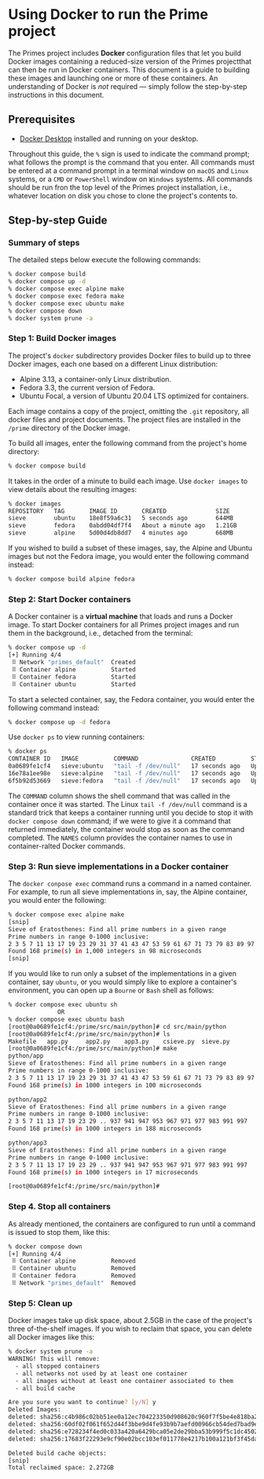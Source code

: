 # Using Docker to run the Prime project

The Primes project includes **Docker** configuration files that let you build Docker images containing a reduced-size version of the Primes projectthat can then be run in Docker containers. This document is a guide to building these images and launching one or more of these containers. An understanding of Docker is *not* required — simply follow the step-by-step instructions in this document.

## Prerequisites

- [Docker Desktop](https://www.docker.com/products/docker-desktop) installed and running on your desktop.

Throughout this guide, the `%` sign is used to indicate the command prompt; what follows the prompt is the command that you enter. All commands must be entered at a command prompt in a terminal window on `macOS` and `Linux` systems, or a `CMD` or `PowerShell` window on `Windows` systems. All commands should be run fron the top level of the Primes project installation, i.e., whatever location on disk you chose to clone the project's contents to.

## Step-by-step Guide

### Summary of steps

The detailed steps below execute the following commands:

```bash
% docker compose build
% docker compose up -d
% docker compose exec alpine make
% docker compose exec fedora make
% docker compose exec ubuntu make
% docker compose down
% docker system prune -a
```

### Step 1: Build Docker images

The project's `docker` subdirectory provides Docker files to build up to three Docker images, each one based on a different Linux distribution:

- Alpine 3.13, a container-only Linux distribution.
- Fedora 3.3, the current version of Fedora.
- Ubuntu Focal, a version of Ubuntu 20.04 LTS optimized for containers.

Each image contains a copy of the project, omitting the `.git` repository, all docker files and project documents. The project files are installed in the `/prime` directory of the Docker image.

To build all images, enter the following command from the project's home directory:

```bash
% docker compose build
```

It takes in the order of a minute to build each image. Use `docker images` to view details about the resulting images:

```bash
% docker images
REPOSITORY   TAG       IMAGE ID       CREATED              SIZE
sieve        ubuntu    18e8f59a6c31   5 seconds ago        644MB
sieve        fedora    0abdd04df7f4   About a minute ago   1.21GB
sieve        alpine    5d00d4db8dd7   4 minutes ago        668MB
```

If you wished to build a subset of these images, say, the Alpine and Ubuntu images but not the Fedora image, you would enter the following command instead:

```bash
% docker compose build alpine fedora
```

### Step 2: Start Docker containers

A Docker container is a **virtual machine** that loads and runs a Docker image. To start Docker containers for all Primes project images and run them in the background, i.e., detached from the terminal:

```bash
% docker compose up -d
[+] Running 4/4
 ⠿ Network "primes_default"  Created                                                              3.8s
 ⠿ Container alpine          Started                                                              3.8s
 ⠿ Container fedora          Started                                                              4.2s
 ⠿ Container ubuntu          Started                                                              3.6s
```

To start a selected container, say, the Fedora container, you would enter the following command instead:

```bash
% docker compose up -d fedora
```

Use `docker ps` to view running containers:

```bash
% docker ps
CONTAINER ID   IMAGE          COMMAND               CREATED          STATUS          PORTS     NAMES
0a0689fe1cf4   sieve:ubuntu   "tail -f /dev/null"   17 seconds ago   Up 15 seconds             ubuntu
16e78a1ee98e   sieve:alpine   "tail -f /dev/null"   17 seconds ago   Up 15 seconds             alpine
6f5b92d53669   sieve:fedora   "tail -f /dev/null"   17 seconds ago   Up 15 seconds             fedora
```

The `COMMAND` column shows the shell command that was called in the container once it was started. The Linux `tail -f /dev/null` command is a standard trick that keeps a container running until you decide to stop it with `docker compose down` command; if we were to give it a command that returned immediately, the container would stop as soon as the command completed. The `NAMES` column provides the container names to use in container-ralted Docker commands. 

### Step 3: Run sieve implementations in a Docker container

The `docker conpose exec` command runs a command in a named container. For example, to run all sieve implementations in, say, the Alpine container, you would enter the following:

```bash
% docker compose exec alpine make
[snip]
Sieve of Eratosthenes: Find all prime numbers in a given range
Prime numbers in range 0-1000 inclusive:
2 3 5 7 11 13 17 19 23 29 31 37 41 43 47 53 59 61 67 71 73 79 83 89 97 101 103 107 109 113 127 131 137 139 149 151 157 163 167 173 179 181 191 193 197 199 211 223 227 229 233 239 241 251 257 263 269 271 277 281 283 293 307 311 313 317 331 337 347 349 353 359 367 373 379 383 389 397 401 409 419 421 431 433 439 443 449 457 461 463 467 479 487 491 499 503 509 521 523 541 547 557 563 569 571 577 587 593 599 601 607 613 617 619 631 641 643 647 653 659 661 673 677 683 691 701 709 719 727 733 739 743 751 757 761 769 773 787 797 809 811 821 823 827 829 839 853 857 859 863 877 881 883 887 907 911 919 929 937 941 947 953 967 971 977 983 991 997 
Found 168 prime(s) in 1,000 integers in 98 microseconds
[snip]
```

If you would like to run only a subset of the implementations in a given container, say `ubuntu`, or you would simply like to explore a container's environment, you can open up a `Bourne` or `Bash` shell as follows:

```bash
% docker compose exec ubuntu sh
              OR
% docker compose exec ubuntu bash
[root@0a0689fe1cf4:/prime/src/main/python]# cd src/main/python
[root@0a0689fe1cf4:/prime/src/main/python]# ls
Makefile   app.py     app2.py    app3.py    csieve.py  sieve.py
[root@0a0689fe1cf4:/prime/src/main/python]# make
python/app
Sieve of Eratosthenes: Find all prime numbers in a given range
Prime numbers in range 0-1000 inclusive:
2 3 5 7 11 13 17 19 23 29 31 37 41 43 47 53 59 61 67 71 73 79 83 89 97 101 103 107 109 113 127 131 137 139 149 151 157 163 167 173 179 181 191 193 197 199 211 223 227 229 233 239 241 251 257 263 269 271 277 281 283 293 307 311 313 317 331 337 347 349 353 359 367 373 379 383 389 397 401 409 419 421 431 433 439 443 449 457 461 463 467 479 487 491 499 503 509 521 523 541 547 557 563 569 571 577 587 593 599 601 607 613 617 619 631 641 643 647 653 659 661 673 677 683 691 701 709 719 727 733 739 743 751 757 761 769 773 787 797 809 811 821 823 827 829 839 853 857 859 863 877 881 883 887 907 911 919 929 937 941 947 953 967 971 977 983 991 997 
Found 168 prime(s) in 1000 integers in 100 microseconds

python/app2
Sieve of Eratosthenes: Find all prime numbers in a given range
Prime numbers in range 0-1000 inclusive:
2 3 5 7 11 13 17 19 23 29 .. 937 941 947 953 967 971 977 983 991 997 
Found 168 prime(s) in 1000 integers in 188 microseconds

python/app3
Sieve of Eratosthenes: Find all prime numbers in a given range
Prime numbers in range 0-1000 inclusive:
2 3 5 7 11 13 17 19 23 29 .. 937 941 947 953 967 971 977 983 991 997 
Found 168 prime(s) in 1000 integers in 17 microseconds

[root@0a0689fe1cf4:/prime/src/main/python]# 
```

### Step 4. Stop all containers

As already mentioned, the containers are configured to run until a command is issued to stop them, like this:

```bash
% docker compose down  
[+] Running 4/4
 ⠿ Container alpine          Removed                                                             10.3s
 ⠿ Container ubuntu          Removed                                                             10.3s
 ⠿ Container fedora          Removed                                                             10.2s
 ⠿ Network "primes_default"  Removed                                                              2.8s
```

### Step 5: Clean up

Docker images take up disk space, about 2.5GB in the case of the project's three of-the-shelf images. If you wish to reclaim that space, you can delete all  Docker images like this:

```bash
% docker system prune -a
WARNING! This will remove:
  - all stopped containers
  - all networks not used by at least one container
  - all images without at least one container associated to them
  - all build cache

Are you sure you want to continue? [y/N] y
Deleted Images:
deleted: sha256:c4b986c02bb51ee0a12ec704223350d908620c960f7f5be4e818ba21e46c7284
deleted: sha256:60df02f061f652d44f3bbe9d4fe93b9b7aefd00966cb54ded7bad9eb9a340f68
deleted: sha256:e728234f4ed0c033a420a6429bca05e2de29bba53b999f5c1dc45024459a0723
deleted: sha256:17683f22293e9cf90e02bcc103ef011778e4217b100a121bf3f45da07ceabf09

Deleted build cache objects:
[snip]
Total reclaimed space: 2.272GB
```


